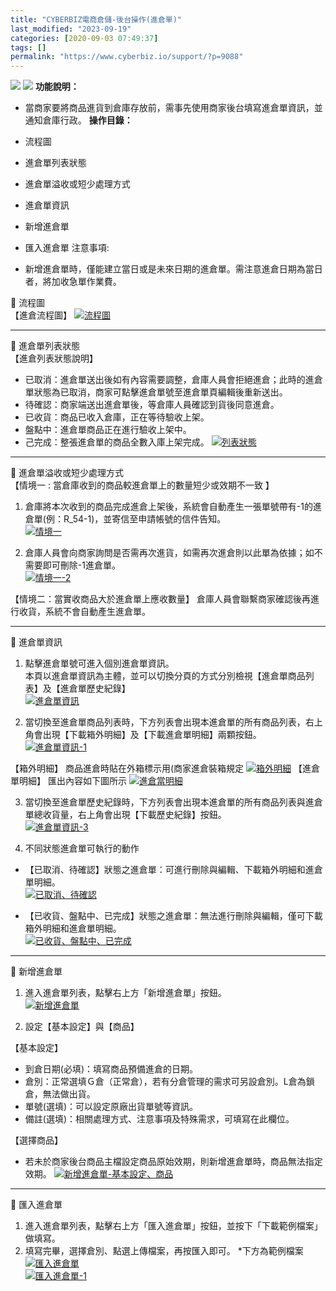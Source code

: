 ```yaml
---
title: "CYBERBIZ電商倉儲-後台操作(進倉單)"
last_modified: "2023-09-19"
categories: [2020-09-03 07:49:37]
tags: []
permalink: "https://www.cyberbiz.io/support/?p=9088"
---
```


![](https://www.cyberbiz.io/support/wp-content/uploads/適用站別.png)
[![](https://www.cyberbiz.io/support/wp-content/uploads/台灣站.png)](https://www.cyberbiz.io/support/?page_id=2490)
**功能說明：**  

* 當商家要將商品進貨到倉庫存放前，需事先使用商家後台填寫進倉單資訊，並通知倉庫行政。
**操作目錄：**

* 流程圖
* 進倉單列表狀態
* 進倉單溢收或短少處理方式 
* 進倉單資訊 
* 新增進倉單
* 匯入進倉單
注意事項:  

* 新增進倉單時，僅能建立當日或是未來日期的進倉單。需注意進倉日期為當日者，將加收急單作業費。

📌 流程圖  
【進倉流程圖】 [![流程圖](https://www.cyberbiz.io/support/wp-content/uploads/CYBERBIZ電商倉儲-後台操作進倉單00.jpg)](https://www.cyberbiz.io/support/wp-content/uploads/CYBERBIZ電商倉儲-後台操作進倉單00.jpg)

* * *

📌 進倉單列表狀態  
【進倉列表狀態說明】

* 已取消：進倉單送出後如有內容需要調整，倉庫人員會拒絕進倉；此時的進倉單狀態為已取消，商家可點擊進倉單號至進倉單頁編輯後重新送出。 
* 待確認：商家端送出進倉單後，等倉庫人員確認到貨後同意進倉。 
* 已收貨：商品已收入倉庫，正在等待驗收上架。 
* 盤點中：進倉單商品正在進行驗收上架中。 
* 己完成：整張進倉單的商品全數入庫上架完成。
[![列表狀態](https://www.cyberbiz.io/support/wp-content/uploads/CYBERBIZ電商倉儲-後台操作進倉單01.png)](https://www.cyberbiz.io/support/wp-content/uploads/CYBERBIZ電商倉儲-後台操作進倉單01.png)

* * *


📌 進倉單溢收或短少處理方式  
【情境一 : 當倉庫收到的商品較進倉單上的數量短少或效期不一致 】

1. 倉庫將本次收到的商品完成進倉上架後，系統會自動產生一張單號帶有-1的進倉單(例：R_54-1)，並寄信至申請帳號的信件告知。   
[![情境一](https://www.cyberbiz.io/support/wp-content/uploads/CYBERBIZ電商倉儲-後台操作進倉單02.png)](https://www.cyberbiz.io/support/wp-content/uploads/CYBERBIZ電商倉儲-後台操作進倉單02.png)



2. 倉庫人員會向商家詢問是否需再次進貨，如需再次進倉則以此單為依據；如不需要即可刪除-1進倉單。   
[![情境一-2](https://www.cyberbiz.io/support/wp-content/uploads/CYBERBIZ電商倉儲-後台操作進倉單03.png)](https://www.cyberbiz.io/support/wp-content/uploads/CYBERBIZ電商倉儲-後台操作進倉單03.png)


【情境二：當實收商品大於進倉單上應收數量】 倉庫人員會聯繫商家確認後再進行收貨，系統不會自動產生進倉單。

* * *


📌 進倉單資訊  

1. 點擊進倉單號可進入個別進倉單資訊。   
本頁以進倉單資訊為主體，並可以切換分頁的方式分別檢視【進倉單商品列表】及【進倉單歷史紀錄】  
[![進倉單資訊](https://www.cyberbiz.io/support/wp-content/uploads/CYBERBIZ電商倉儲-後台操作進倉單04.png)](https://www.cyberbiz.io/support/wp-content/uploads/CYBERBIZ電商倉儲-後台操作進倉單04.png)



2. 當切換至進倉單商品列表時，下方列表會出現本進倉單的所有商品列表，右上角會出現【下載箱外明細】及【下載進倉單明細】兩顆按鈕。   
[![進倉單資訊-1](https://www.cyberbiz.io/support/wp-content/uploads/CYBERBIZ電商倉儲-後台操作進倉單05.png)](https://www.cyberbiz.io/support/wp-content/uploads/CYBERBIZ電商倉儲-後台操作進倉單05.png)


【箱外明細】 商品進倉時貼在外箱標示用(商家進倉裝箱規定 [![箱外明細](https://www.cyberbiz.io/support/wp-content/uploads/CYBERBIZ電商倉儲-後台操作進倉單06.png)](https://www.cyberbiz.io/support/wp-content/uploads/CYBERBIZ電商倉儲-後台操作進倉單06.png) 【進倉單明細】 匯出內容如下圖所示
[![進倉當明細](https://www.cyberbiz.io/support/wp-content/uploads/CYBERBIZ電商倉儲-後台操作進倉單07.png)](https://www.cyberbiz.io/support/wp-content/uploads/CYBERBIZ電商倉儲-後台操作進倉單07.png)  


3. 當切換至進倉單歷史紀錄時，下方列表會出現本進倉單的所有商品列表與進倉單總收貨量，右上角會出現【下載歷史紀錄】按鈕。   
[![進倉單資訊-3](https://www.cyberbiz.io/support/wp-content/uploads/CYBERBIZ電商倉儲-後台操作進倉單08.png)](https://www.cyberbiz.io/support/wp-content/uploads/CYBERBIZ電商倉儲-後台操作進倉單08.png)



4. 不同狀態進倉單可執行的動作   

* 【已取消、待確認】狀態之進倉單：可進行刪除與編輯、下載箱外明細和進倉單明細。   
[![已取消、待確認](https://www.cyberbiz.io/support/wp-content/uploads/CYBERBIZ電商倉儲-後台操作進倉單09.png)](https://www.cyberbiz.io/support/wp-content/uploads/CYBERBIZ電商倉儲-後台操作進倉單09.png)



* 【已收貨、盤點中、已完成】狀態之進倉單：無法進行刪除與編輯，僅可下載箱外明細和進倉單明細。   
[![已收貨、盤點中、已完成](https://www.cyberbiz.io/support/wp-content/uploads/CYBERBIZ電商倉儲-後台操作進倉單10.png)](https://www.cyberbiz.io/support/wp-content/uploads/CYBERBIZ電商倉儲-後台操作進倉單10.png)





* * *


📌 新增進倉單  

1. 進入進倉單列表，點擊右上方「新增進倉單」按鈕。   
[![新增進倉單](https://www.cyberbiz.io/support/wp-content/uploads/CYBERBIZ電商倉儲-後台操作進倉單11.png)](https://www.cyberbiz.io/support/wp-content/uploads/CYBERBIZ電商倉儲-後台操作進倉單11.png)



2. 設定【基本設定】與【商品】  

【基本設定】  

* 到倉日期(必填)：填寫商品預備進倉的日期。
* 倉別：正常選填Ｇ倉（正常倉），若有分倉管理的需求可另設倉別。L倉為鎖倉，無法做出貨。 
* 單號(選填)：可以設定原廠出貨單號等資訊。 
* 備註(選填)：相關處理方式、注意事項及特殊需求，可填寫在此欄位。 

【選擇商品】  

* 若未於商家後台商品主檔設定商品原始效期，則新增進倉單時，商品無法指定效期。
[![新增進倉單-基本設定、商品](https://www.cyberbiz.io/support/wp-content/uploads/CYBERBIZ電商倉儲-後台操作進倉單12.png)](https://www.cyberbiz.io/support/wp-content/uploads/CYBERBIZ電商倉儲-後台操作進倉單12.png)



* * *


📌 匯入進倉單  

1. 進入進倉單列表，點擊右上方「匯入進倉單」按鈕，並按下「下載範例檔案」做填寫。
2. 填寫完畢，選擇倉別、點選上傳檔案，再按匯入即可。
*下方為範例檔案   
[![匯入進倉單](https://www.cyberbiz.io/support/wp-content/uploads/CYBERBIZ電商倉儲-後台操作進倉單13.png)](https://www.cyberbiz.io/support/wp-content/uploads/CYBERBIZ電商倉儲-後台操作進倉單13.png)  
[![匯入進倉單-1](https://www.cyberbiz.io/support/wp-content/uploads/CYBERBIZ電商倉儲-後台操作進倉單14.png)](https://www.cyberbiz.io/support/wp-content/uploads/CYBERBIZ電商倉儲-後台操作進倉單14.png)  


